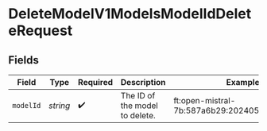 # DeleteModelV1ModelsModelIdDeleteRequest


## Fields

| Field                                         | Type                                          | Required                                      | Description                                   | Example                                       |
| --------------------------------------------- | --------------------------------------------- | --------------------------------------------- | --------------------------------------------- | --------------------------------------------- |
| `modelId`                                     | *string*                                      | :heavy_check_mark:                            | The ID of the model to delete.                | ft:open-mistral-7b:587a6b29:20240514:7e773925 |